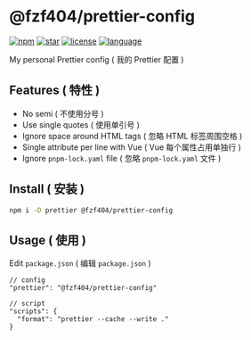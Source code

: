# @fzf404/prettier-config

[![npm](https://img.shields.io/npm/v/@fzf404/prettier-config?color=f03e3e)](https://npmjs.com/package/@fzf404/prettier-config)
[![star](https://img.shields.io/github/stars/fzf404/prettier-config?color=1c7ed6)](https://github.com/fzf404/prettier-config)
[![license](https://img.shields.io/npm/l/@fzf404/prettier-config?color=37b24d)](https://github.com/fzf404/prettier-config/blob/main/LICENSE)
[![language](https://img.shields.io/badge/language-简体中文-f76707)](https://github.com/fzf404/prettier-config)

My personal Prettier config ( 我的 Prettier 配置 )

## Features ( 特性 )

- No semi ( 不使用分号 )
- Use single quotes ( 使用单引号 )
- Ignore space around HTML tags ( 忽略 HTML 标签周围空格 )
- Single attribute per line with Vue ( Vue 每个属性占用单独行 )
- Ignore `pnpm-lock.yaml` file ( 忽略 `pnpm-lock.yaml` 文件 )

## Install ( 安装 )

```bash
npm i -D prettier @fzf404/prettier-config
```

## Usage ( 使用 )

Edit `package.json` ( 编辑 `package.json` )

```jsonc
// config
"prettier": "@fzf404/prettier-config"

// script
"scripts": {
  "format": "prettier --cache --write ."
}
```
